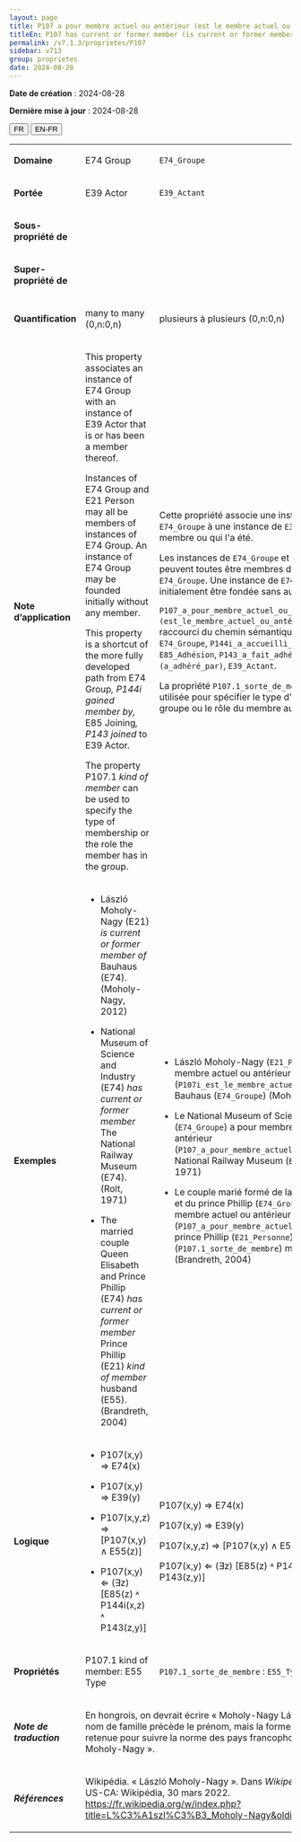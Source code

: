 ```yaml
---
layout: page
title: P107 a pour membre actuel ou antérieur (est le membre actuel ou antérieur de)
titleEn: P107 has current or former member (is current or former member of) - a pour membre actuel ou antérieur (est le membre actuel ou antérieur de)
permalink: /v7.1.3/proprietes/P107
sidebar: v713
group: proprietes
date: 2024-08-28
---
```


**Date de création** : 2024-08-28

**Dernière mise à jour** : 2024-08-28

<div class="lang-buttons">
 <button id="fr" class="activate">FR</button>
 <button id="en-fr">EN-FR</button>
</div>

<table>
<tbody>
<tr>
<td><p><strong>Domaine</strong></p></td>
<td class="en">
<p>E74 Group</p>
</td>
<td>
<p><code class="language-plaintext highlighter-rouge">E74_Groupe</code></p>
</td>
</tr>
<tr>
<td><p><strong>Portée</strong></p></td>
<td class="en">
<p>E39 Actor</p>
</td>
<td>
<p><code class="language-plaintext highlighter-rouge">E39_Actant</code></p>
</td>
</tr>
<tr>
<td><p><strong>Sous-propriété de</strong></p></td>
<td class="en">
</td>
<td>
</td>
</tr>
<tr>
<td><p><strong>Super-propriété de</strong></p></td>
<td class="en">
</td>
<td>
</td>
</tr>
<tr>
<td><p><strong>Quantification</strong></p></td>
<td class="en">
<p>many to many (0,n:0,n)</p>
</td>
<td>
<p>plusieurs à plusieurs (0,n:0,n)</p>
</td>
</tr>
<tr>
<td><p><strong>Note d’application</strong></p></td>
<td class="en">
<p>This property associates an instance of E74 Group with an instance of E39 Actor that is or has been a member thereof.</p>
<p>Instances of E74 Group and E21 Person may all be members of instances of E74 Group. An instance of E74 Group may be founded initially without any member. </p>
<p>This property is a shortcut of the more fully developed path from E74 Group<em>, P144i gained member by, </em>E85 Joining<em>, P143 joined </em>to E39 Actor<em>.</em></p>
<p>The property P107.1 <em>kind of member </em>can be used to specify the type of membership or the role the member has in the group. </p>
</td>
<td>
<p>Cette propriété associe une instance de <code class="language-plaintext highlighter-rouge">E74_Groupe</code> à une instance de <code class="language-plaintext highlighter-rouge">E39_Actant</code> qui en est membre ou qui l'a été.</p>
<p>Les instances de <code class="language-plaintext highlighter-rouge">E74_Groupe</code> et de <code class="language-plaintext highlighter-rouge">E21_Personne</code> peuvent toutes être membres d'instances de <code class="language-plaintext highlighter-rouge">E74_Groupe</code>. Une instance de <code class="language-plaintext highlighter-rouge">E74_Groupe</code> peut initialement être fondée sans aucun membre.</p>
<p><code class="language-plaintext highlighter-rouge">P107_a_pour_membre_actuel_ou_antérieur (est_le_membre_actuel_ou_antérieur_de)</code> est un raccourci du chemin sémantique suivant : <code class="language-plaintext highlighter-rouge">E74_Groupe</code>, <code class="language-plaintext highlighter-rouge">P144i_a_accueilli_le_membre_par</code>, <code class="language-plaintext highlighter-rouge">E85_Adhésion</code>, <code class="language-plaintext highlighter-rouge">P143_a_fait_adhérer (a_adhéré_par)</code>, <code class="language-plaintext highlighter-rouge">E39_Actant</code>.</p>
<p>La propriété <code class="language-plaintext highlighter-rouge">P107.1_sorte_de_membre</code> peut être utilisée pour spécifier le type d'appartenance au groupe ou le rôle du membre au sein de celui-ci.</p>
</td>
</tr>
<tr>
<td><p><strong>Exemples</strong></p></td>
<td class="en">
<ul>
<li><p>László Moholy-Nagy (E21) <em>is current or former</em> <em>member of</em> Bauhaus (E74). (Moholy-Nagy, 2012)</p>
</li>
<li><p>National Museum of Science and Industry (E74) <em>has current or former member</em> The National Railway Museum (E74). (Rolt, 1971)</p>
</li>
<li><p>The married couple Queen Elisabeth and Prince Phillip (E74) <em>has current or former member</em> Prince Phillip (E21) <em>kind of member</em> husband (E55). (Brandreth, 2004)</p>
</li>
</ul>
</td>
<td>
<ul>
<li><p>László Moholy-Nagy (<code class="language-plaintext highlighter-rouge">E21_Personne</code>) est le membre actuel ou antérieur du (<code class="language-plaintext highlighter-rouge">P107i_est_le_membre_actuel_ou_antérieur_de</code>) Bauhaus (<code class="language-plaintext highlighter-rouge">E74_Groupe</code>) (Moholy-Nagy, 2012)</p>
</li>
<li><p>Le National Museum of Science and Industry (<code class="language-plaintext highlighter-rouge">E74_Groupe</code>) a pour membre actuel ou antérieur (<code class="language-plaintext highlighter-rouge">P107_a_pour_membre_actuel_ou_antérieur</code>) le National Railway Museum (<code class="language-plaintext highlighter-rouge">E74_Groupe</code>) (Rolt, 1971)</p>
</li>
<li><p>Le couple marié formé de la reine Elizabeth II et du prince Phillip (<code class="language-plaintext highlighter-rouge">E74_Groupe</code>) a pour membre actuel ou antérieur (<code class="language-plaintext highlighter-rouge">P107_a_pour_membre_actuel_ou_antérieur</code>) le prince Phillip (<code class="language-plaintext highlighter-rouge">E21_Personne</code>) en tant que (<code class="language-plaintext highlighter-rouge">P107.1_sorte_de_membre</code>) mari (<code class="language-plaintext highlighter-rouge">E55_Type</code>) (Brandreth, 2004)</p>
</li>
</ul>
</td>
</tr>
<tr>
<td><p><strong>Logique</strong></p></td>
<td class="en">
<ul>
<li><p>P107(x,y) ⇒ E74(x)</p>
</li>
<li><p>P107(x,y) ⇒ E39(y)</p>
</li>
<li><p>P107(x,y,z) ⇒ [P107(x,y) ∧ E55(z)]</p>
</li>
<li><p>P107(x,y) ⇐ (∃z) [E85(z) ˄ P144i(x,z) ˄ P143(z,y)]</p>
</li>
</ul>
</td>
<td>
<p>P107(x,y) ⇒ E74(x)</p>
<p>P107(x,y) ⇒ E39(y)</p>
<p>P107(x,y,z) ⇒ [P107(x,y) ∧ E55(z)]</p>
<p>P107(x,y) ⇐ (∃z) [E85(z) ˄ P144i(x,z) ˄ P143(z,y)]</p>
</td>
</tr>
<tr>
<td><p><strong>Propriétés</strong></p></td>
<td class="en">
<p>P107.1 kind of member: E55 Type </p>
</td>
<td>
<p><code class="language-plaintext highlighter-rouge">P107.1_sorte_de_membre</code> : <code class="language-plaintext highlighter-rouge">E55_Type</code></p>
</td>
</tr>
<tr>
<td><p><strong><em>Note de traduction</em></strong></p></td>
<td colspan="2">
<p>En hongrois, on devrait écrire « Moholy-Nagy László » puisque le nom de famille précède le prénom, mais la forme inversée a été retenue pour suivre la norme des pays francophones soit « László Moholy-Nagy ».</p>
</td>
</tr>
<tr>
<td><p><strong><em>Références</em></strong></p></td>
<td colspan="2">
<p>Wikipédia. « László Moholy-Nagy ». Dans <em>Wikipédia</em>. San Francisco, US-CA: Wikipédia, 30 mars 2022.<a href="https://fr.wikipedia.org/w/index.php?title=L%C3%A1szl%C3%B3_Moholy-Nagy&oldid=192385234"><span class="underline"> </span></a><a href="https://fr.wikipedia.org/w/index.php?title=L%C3%A1szl%C3%B3_Moholy-Nagy&oldid=192385234"><span class="underline">https://fr.wikipedia.org/w/index.php?title=L%C3%A1szl%C3%B3_Moholy-Nagy&oldid=192385234</span></a>.</p>
</td>
</tr>
</tbody>
</table>
